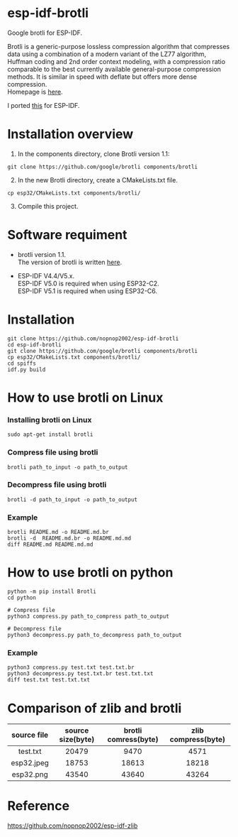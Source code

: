 # esp-idf-brotli
Google brotli for ESP-IDF.   

Brotli is a generic-purpose lossless compression algorithm that compresses data using a combination of a modern variant of the LZ77 algorithm, Huffman coding and 2nd order context modeling, with a compression ratio comparable to the best currently available general-purpose compression methods. It is similar in speed with deflate but offers more dense compression.   
Homepage is [here](https://github.com/google/brotli/tree/master).   

I ported [this](https://github.com/google/brotli/blob/master/c/tools/brotli.c) for ESP-IDF.   

# Installation overview

1. In the components directory, clone Brotli version 1.1:
```
git clone https://github.com/google/brotli components/brotli
```

2. In the new Brotli directory, create a CMakeLists.txt file.
```
cp esp32/CMakeLists.txt components/brotli/
```

3. Compile this project.

# Software requiment
- brotli version 1.1.   
 The version of brotli is written [here](https://github.com/google/brotli/blob/master/c/common/version.h#L20).   

- ESP-IDF V4.4/V5.x.   
 ESP-IDF V5.0 is required when using ESP32-C2.   
 ESP-IDF V5.1 is required when using ESP32-C6.   

# Installation
```
git clone https://github.com/nopnop2002/esp-idf-brotli
cd esp-idf-brotli
git clone https://github.com/google/brotli components/brotli
cp esp32/CMakeLists.txt components/brotli/
cd spiffs
idf.py build
```

# How to use brotli on Linux

### Installing brotli on Linux
```
sudo apt-get install brotli
```

### Compress file using brotli
```
brotli path_to_input -o path_to_output
```

### Decompress file using brotli
```
brotli -d path_to_input -o path_to_output
```

### Example
```
brotli README.md -o README.md.br
brotli -d  README.md.br -o README.md.md
diff README.md README.md.md
```

# How to use brotli on python
```
python -m pip install Brotli
cd python

# Compress file
python3 compress.py path_to_compress path_to_output

# Decompress file
python3 decompress.py path_to_decompress path_to_output
```


### Example
```
python3 compress.py test.txt test.txt.br
python3 decompress.py test.txt.br test.txt.txt
diff test.txt test.txt.txt
```

# Comparison of zlib and brotli

|source file|source size(byte)|brotli comress(byte)|zlib compress(byte)|
|:-:|:-:|:-:|:-:|
|test.txt|20479|9470|4571|
|esp32.jpeg|18753|18613|18218|
|esp32.png|43540|43640|43264|

# Reference
https://github.com/nopnop2002/esp-idf-zlib
